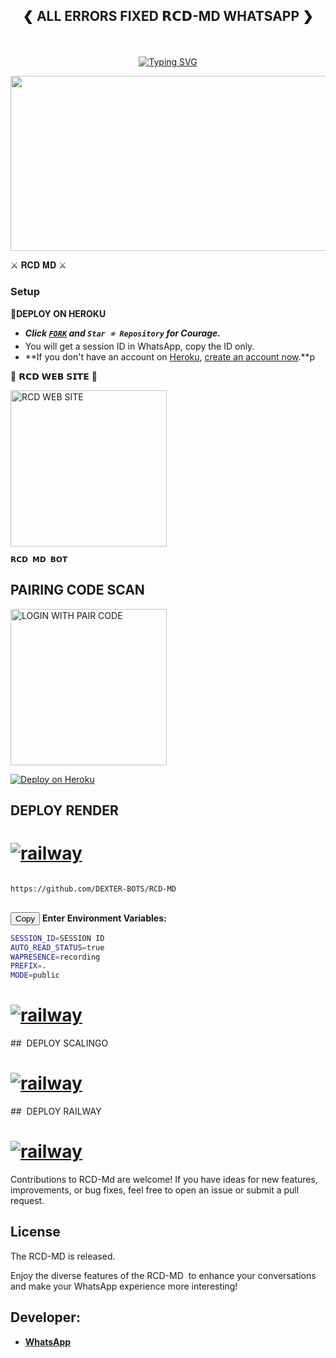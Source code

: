 ## <p align="center">❮ ALL ERRORS FIXED 𝗥𝗖𝗗-MD WHATSAPP ❯
<br>
 
<p align="center">
  <a href="https://git.io/typing-svg">
    <img src="https://readme-typing-svg.demolab.com?font=EB+Garamond&weight=800&size=28&duration=4000&pause=1000&color=FF0000&random=false&width=435&lines=WELCOME+TO+THE+𝗥𝗖𝗗-MD;MULTI-DEVICE+WHATSAPP+BOT;DEVELOPED+BY+RCD+TEAM;ERRORS+FIXED+BY+NICO" alt="Typing SVG" />
  </a>
</p>



<img src="https://telegra.ph/file/a789a7f2437c053ec829a.jpg" width="540" height="280" />
</p>         ⚔ 𝐑𝐂𝐃 𝐌𝐃 ⚔

### Setup

**📌DEPLOY ON HEROKU**
   - ***Click [`FORK`](https://github.com/XAlanWalkerX/RCD-MD/fork) and `Star ⭐ Repository` for Courage.***
   - You will get a session ID in WhatsApp, copy the ID only.
   - **If you don't have an account on [Heroku](https://signup.heroku.com/), [create an account now](https://signup.heroku.com/).**p
</p>
🌟 𝗥𝗖𝗗 𝗪𝗘𝗕 𝗦𝗜𝗧𝗘 🌟

<a href="https://rcd-md-qr-link.onrender.com/"><img src="https://img.shields.io/badge/RCD-WEB%20SITE-red" alt="RCD WEB SITE" width="250"></a>

**`𝗥𝗖𝗗 𝗠𝗗 𝗕𝗢𝗧`**

##  PAIRING CODE SCAN

<a href="https://pair-1h3k.onrender.com"><img src="https://img.shields.io/badge/LOGIN%20WITH-PAIR%20CODE-red" alt="LOGIN WITH PAIR CODE" width="250"></a>

[![Deploy on Heroku](https://www.herokucdn.com/deploy/button.svg)](https://dashboard.heroku.com/new?button-url=https%3A%2F%2Fgithub.com%2Fpurnapurna2007%2FSend2%3Ftab%3Dreadme-ov-file&template=https://github.com/DEXTER-BOTS/RCD-MD)

## DEPLOY RENDER
# <a href="https://dashboard.render.com/web/new"><img title="railway" src="https://img.shields.io/badge/DEPLOY ON RENDER-h?color=red&style=for-the-badge&logo=msi"></a>
<pre>
<code id="code-block">
https://github.com/DEXTER-BOTS/RCD-MD
</code>
</pre>
<button onclick="copyToClipboard()">Copy</button>
 **Enter Environment Variables:**
   ```sh
   SESSION_ID=SESSION ID 
AUTO_READ_STATUS=true
WAPRESENCE=recording
PREFIX=.
MODE=public
   ```
# <a href="https://uptimerobot.com/signUp?ref=hp-hero"><img title="railway" src="https://img.shields.io/badge/UPTIME ROBOT-h?color=red&style=for-the-badge&logo=msi"></a>

##  DEPLOY SCALINGO
# <a href="https://auth.scalingo.com/users/sign_up"><img title="railway" src="https://img.shields.io/badge/DEPLOY ON SCALINGO-h?color=red&style=for-the-badge&logo=msi"></a>

##  DEPLOY RAILWAY
# <a href="https://railway.app/template/9oodXq?referralCode=JWglkx"><img title="railway" src="https://img.shields.io/badge/DEPLOY ON RAILWAY-h?color=green&style=for-the-badge&logo=msi"></a>

Contributions to RCD-Md are welcome! If you have ideas for new features, improvements, or bug fixes, feel free to open an issue or submit a pull request.

## License

The RCD-MD is released.

Enjoy the diverse features of the RCD-MD  to enhance your conversations and make your WhatsApp experience more interesting!

## Developer:
- [**WhatsApp**](https://wa.me/94789958225)
